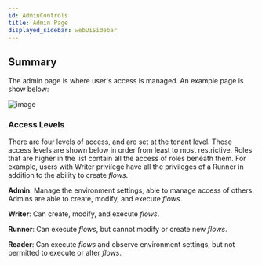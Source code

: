 ```yaml
---
id: AdminControls
title: Admin Page
displayed_sidebar: webUiSidebar
---
```


## Summary

The admin page is where user's access is managed. An example page is show below:

<img alt="image" src="https://storage.googleapis.com/ganymede-bio-website/public/apiServer/AdminPage.png" />


### Access Levels
There are four levels of access, and are set at the tenant level.  These access levels are shown below in order from least to most restrictive. Roles that are higher in the list contain all the access of roles beneath them.  For example, users with Writer privilege have all the privileges of a Runner in addition to the ability to create _flows_.

**Admin**:
    Manage the environment settings, able to manage access of others. Admins are able to create, modify, and execute _flows_.

**Writer**:
    Can create, modify, and execute _flows_.

**Runner**:
    Can execute _flows_, but cannot modify or create new _flows_.

**Reader**:
    Can execute _flows_ and observe environment settings, but not permitted to execute or alter _flows_.
